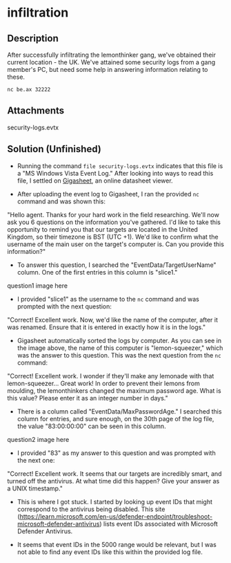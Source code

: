 # infiltration

## Description

After successfully infiltrating the lemonthinker gang, we've obtained their current
location - the UK. We've attained some security logs from a gang member's PC, but need some help in
answering information relating to these.

<code>nc be.ax 32222</code>

## Attachments

security-logs.evtx

## Solution (Unfinished)

- Running the command <code>file security-logs.evtx</code> indicates that this file is a
"MS Windows Vista Event Log." After looking into ways to read this file, I settled on
[Gigasheet](https://www.gigasheet.com), an online datasheet viewer.

- After uploading the event log to Gigasheet, I ran the provided <code>nc</code> command and
was shown this:

"Hello agent. Thanks for your hard work in the field researching. We'll now ask you 6 questions on
the information you've gathered. I'd like to take this opportunity to remind you that our targets are
located in the United Kingdom, so their timezone is BST (UTC +1). We'd like to confirm what the
username of the main user on the target's computer is. Can you provide this information?"

- To answer this question, I searched the "EventData/TargetUserName" column. One of the first entries
in this column is "slice1."

question1 image here

- I provided "slice1" as the username to the <code>nc</code> command and
was prompted with the next question:

"Correct! Excellent work. Now, we'd like the name of the computer, after it was renamed.
Ensure that it is entered in exactly how it is in the logs."

- Gigasheet automatically sorted the logs by computer. As you can see in the image above, the
name of this computer is "lemon-squeezer," which was the answer to this question. This was the next
question from the <code>nc</code> command:

"Correct! Excellent work. I wonder if they'll make any lemonade with that lemon-squeezer...
Great work! In order to prevent their lemons from moulding, the lemonthinkers changed the
maximum password age. What is this value? Please enter it as an integer number in days."

- There is a column called "EventData/MaxPasswordAge." I searched this column for entries, and
sure enough, on the 30th page of the log file, the value "83:00:00:00" can be seen in this column.

question2 image here

- I provided "83" as my answer to this question and was prompted with the next one:

"Correct! Excellent work. It seems that our targets are incredibly smart, and turned off
the antivirus. At what time did this happen? Give your answer as a UNIX timestamp."

- This is where I got stuck. I started by looking up event IDs that might correspond to the
antivirus being disabled. This site (https://learn.microsoft.com/en-us/defender-endpoint/troubleshoot-microsoft-defender-antivirus)
lists event IDs associated with Microsoft Defender Antivirus.

- It seems that event IDs in the 5000 range would be relevant, but I was not able to find any event
IDs like this within the provided log file.

